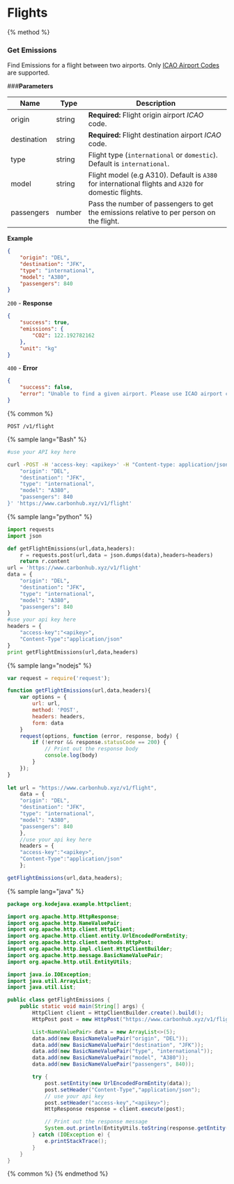 # Flights

{% method %}
### Get Emissions
Find Emissions for a flight between two airports.
Only [ICAO Airport Codes](https://en.wikipedia.org/wiki/International_Civil_Aviation_Organization_airport_code) are supported.

###**Parameters**

| Name        | Type           | Description  |
| ------------- |-------------| -----|
| origin | string |**Required:** Flight origin airport _ICAO_ code. |
| destination  | string |**Required:** Flight destination airport _ICAO_ code. |
| type     | string | Flight type (`international` or `domestic`). Default is `international`. |
| model     | string | Flight model (e.g A310). Default is `A380` for international flights and `A320` for domestic flights. |
| passengers     | number | Pass the number of passengers to get the emissions relative to per person on the flight. |

**Example**
```JSON
{
	"origin": "DEL",
	"destination": "JFK",
	"type": "international",
	"model": "A380",
	"passengers": 840
}
```
`200` - **Response**
```JSON
{
	"success": true,
	"emissions": {
		"CO2": 122.192782162
	},
	"unit": "kg"
}
```
`400` - **Error** 
```JSON
{
	"success": false,
	"error": "Unable to find a given airport. Please use ICAO airport code."
}
```
{% common %}
```
POST /v1/flight
```
{% sample lang="Bash" %}
```Bash
#use your API key here

curl -POST -H 'access-key: <apikey>' -H "Content-type: application/json" -d '{
    "origin": "DEL",
    "destination": "JFK",
    "type": "international",
    "model": "A380",
    "passengers": 840
}' 'https://www.carbonhub.xyz/v1/flight'
```
{% sample lang="python" %}
```Python
import requests
import json

def getFlightEmissions(url,data,headers):
	r = requests.post(url,data = json.dumps(data),headers=headers)
	return r.content
url = 'https://www.carbonhub.xyz/v1/flight'
data = {
    "origin": "DEL",
    "destination": "JFK",
    "type": "international",
    "model": "A380",
    "passengers": 840
}
#use your api key here
headers = {
	"access-key":"<apikey>",
	"Content-Type":"application/json"
}
print getFlightEmissions(url,data,headers)
```

{% sample lang="nodejs" %}
```javascript
var request = require('request');

function getFlightEmissions(url,data,headers){
    var options = {
        url: url,
        method: 'POST',
        headers: headers,
        form: data
    }
    request(options, function (error, response, body) {
        if (!error && response.statusCode == 200) {
            // Print out the response body
            console.log(body)
        }
    });
}
    
let url = "https://www.carbonhub.xyz/v1/flight",
    data = {
    "origin": "DEL",
    "destination": "JFK",
    "type": "international",
    "model": "A380",
    "passengers": 840
    },
    //use your api key here
    headers = {
    "access-key":"<apikey>",
    "Content-Type":"application/json"
    };

getFlightEmissions(url,data,headers); 
```
{% sample lang="java" %}
```Java
package org.kodejava.example.httpclient;

import org.apache.http.HttpResponse;
import org.apache.http.NameValuePair;
import org.apache.http.client.HttpClient;
import org.apache.http.client.entity.UrlEncodedFormEntity;
import org.apache.http.client.methods.HttpPost;
import org.apache.http.impl.client.HttpClientBuilder;
import org.apache.http.message.BasicNameValuePair;
import org.apache.http.util.EntityUtils;

import java.io.IOException;
import java.util.ArrayList;
import java.util.List;

public class getFlightEmissions {
    public static void main(String[] args) {
        HttpClient client = HttpClientBuilder.create().build();
        HttpPost post = new HttpPost("https://www.carbonhub.xyz/v1/flight");

        List<NameValuePair> data = new ArrayList<>(5);  
        data.add(new BasicNameValuePair("origin", "DEL"));
        data.add(new BasicNameValuePair("destination", "JFK"));
        data.add(new BasicNameValuePair("type", "international"));
        data.add(new BasicNameValuePair("model", "A380"));
        data.add(new BasicNameValuePair("passengers", 840));

        try {
            post.setEntity(new UrlEncodedFormEntity(data));
            post.setHeader("Content-Type","application/json");
            // use your api key
            post.setHeader("access-key","<apikey>");
            HttpResponse response = client.execute(post);

            // Print out the response message
            System.out.println(EntityUtils.toString(response.getEntity()));
        } catch (IOException e) {
            e.printStackTrace();
        }
    }
}
```

{% common %}
{% endmethod %}